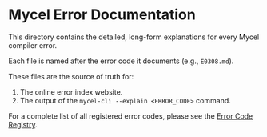 # Mycel Error Documentation

This directory contains the detailed, long-form explanations for every Mycel compiler error.

Each file is named after the error code it documents (e.g., `E0308.md`).

These files are the source of truth for:

1.  The online error index website.
2.  The output of the `mycel-cli --explain <ERROR_CODE>` command.

For a complete list of all registered error codes, please see the [Error Code Registry](error-codes.md).
